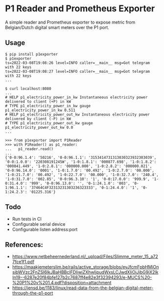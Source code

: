 # P1 Reader and Prometheus Exporter

A simple reader and Prometheus exporter to expose metric from Belgian/Dutch digital smart meters over the P1 port.

## Usage

```
$ pip install p1exporter
$ p1exporter
ts=2022-03-08T19:08:26 level=INFO caller=__main__ msg=Got telegram with 22 keys
ts=2022-03-08T19:08:27 level=INFO caller=__main__ msg=Got telegram with 22 keys
...

$ curl localhost:8080
...
# HELP p1_electricity_power_in_kw Instantaneous electricity power delivered to client (+P) in kW
# TYPE p1_electricity_power_in_kw gauge
p1_electricity_power_in_kw 0.511
# HELP p1_electricity_power_out_kw Instantaneous electricity power delivered by client (-P) in kW
# TYPE p1_electricity_power_out_kw gauge
p1_electricity_power_out_kw 0.0
...
```

```
>>> from p1exporter import P1Reader
>>> with P1Reader() as p1_reader:
...   p1_reader.read()
...
{'0-0:96.1.4': '50216', '0-0:96.1.1': '3153414731313030323932303039', '0-0:1.0.0': '220308191245W', '1-0:1.8.1': '000877.698', '1-0:1.8.2': '000841.449', '1-0:2.8.1': '000000.000', '1-0:2.8.2': '000000.021', '0-0:96.14.0': '0001', '1-0:1.7.0': '00.492', '1-0:2.7.0': '00.000', '1-0:21.7.0': '00.492', '1-0:22.7.0': '00.000', '1-0:32.7.0': '240.4', '1-0:31.7.0': '002.85', '0-0:96.3.10': '1', '0-0:17.0.0': '999.9', '1-0:31.4.0': '999', '0-0:96.13.0': '', '0-1:24.1.0': '003', '0-1:96.1.1': '37464C4F32313231303236323333', '0-1:24.4.0': '1', '0-1:24.2.3': '01225.316'}
```

## Todo

- Run tests in CI
- Configurable serial device
- Configurable listen address:port

## References:

- https://www.netbeheernederland.nl/_upload/Files/Slimme_meter_15_a727fce1f1.pdf
- https://maakjemeterslim.be/rails/active_storage/blobs/eyJfcmFpbHMiOnsibWVzc2FnZSI6IkJBaHBBclFDIiwiZXhwIjpudWxsLCJwdXIiOiJibG9iX2lkIn19--6287e20f84bfe127b2c7687ff4e82e3f32394293/e-MUCS%20-%20P1%20v%201.4.pdf?disposition=attachment
- https://jensd.be/1183/linux/read-data-from-the-belgian-digital-meter-through-the-p1-port
